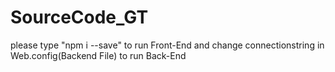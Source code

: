 # SourceCode_GT
please type "npm i --save" to run Front-End and change connectionstring in Web.config(Backend File) to run Back-End
